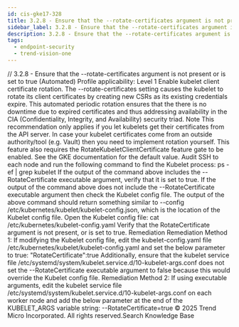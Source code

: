 ```yaml
---
id: cis-gke17-328
title: 3.2.8 - Ensure that the --rotate-certificates argument is not present or is set to true (Automated)
sidebar_label: 3.2.8 - Ensure that the --rotate-certificates argument is not present or is set to true (Automated)
description: 3.2.8 - Ensure that the --rotate-certificates argument is not present or is set to true (Automated)
tags:
  - endpoint-security
  - trend-vision-one
---
```


/*<![CDATA[*/ $('#title').html($('meta[name=map-description]').attr('content')); /*]]>*/ 3.2.8 - Ensure that the --rotate-certificates argument is not present or is set to true (Automated) Profile applicability: Level 1 Enable kubelet client certificate rotation. The --rotate-certificates setting causes the kubelet to rotate its client certificates by creating new CSRs as its existing credentials expire. This automated periodic rotation ensures that the there is no downtime due to expired certificates and thus addressing availability in the CIA (Confidentiality, Integrity, and Availability) security triad. Note This recommendation only applies if you let kubelets get their certificates from the API server. In case your kubelet certificates come from an outside authority/tool (e.g. Vault) then you need to implement rotation yourself. This feature also requires the RotateKubeletClientCertificate feature gate to be enabled. See the GKE documentation for the default value. Audit SSH to each node and run the following command to find the Kubelet process: ps -ef | grep kubelet If the output of the command above includes the --RotateCertificate executable argument, verify that it is set to true. If the output of the command above does not include the --RotateCertificate executable argument then check the Kubelet config file. The output of the above command should return something similar to --config /etc/kubernetes/kubelet/kubelet-config.json, which is the location of the Kubelet config file. Open the Kubelet config file: cat /etc/kubernetes/kubelet-config.yaml Verify that the RotateCertificate argument is not present, or is set to true. Remediation Remediation Method 1: If modifying the Kubelet config file, edit the kubelet-config.yaml file /etc/kubernetes/kubelet/kubelet-config.yaml and set the below parameter to true: "RotateCertificate":true Additionally, ensure that the kubelet service file /etc/systemd/system/kubelet.service.d/10-kubelet-args.conf does not set the --RotateCertificate executable argument to false because this would override the Kubelet config file. Remediation Method 2: If using executable arguments, edit the kubelet service file /etc/systemd/system/kubelet.service.d/10-kubelet-args.conf on each worker node and add the below parameter at the end of the KUBELET_ARGS variable string: --RotateCertificate=true © 2025 Trend Micro Incorporated. All rights reserved.Search Knowledge Base